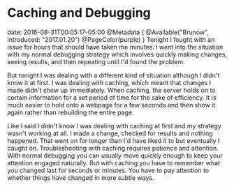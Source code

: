 # Caching and Debugging
date: 2016-08-31T00:05:17-05:00
@Metadata {
  @Available("Brunow", introduced: "2017.01.20")
  @PageColor(purple)
}
Tonight I fought with an issue for hours that should have taken me minutes. I went into the situation with my normal debugging strategy which involves quickly making changes, seeing results, and then repeating until I'd found the problem.

But tonight I was dealing with a different kind of situation although I didn't know it at first. I was dealing with caching, which meant that changes I made didn't show up immediately. When caching, the server holds on to certain information for a set period of time for the sake of efficiency. It is much easier to hold onto a webpage for a few seconds and then show it again rather than rebuilding the entire page.

Like I said I didn't know I was dealing with caching at first and my strategy wasn't working at all. I made a change, checked for results and nothing happened. That went on for longer than I'd have liked it to but eventually I caught on. Troubleshooting with caching requires patience and attention. With normal debugging you can usually move quickly enough to keep your attention engaged naturally. But with caching you have to remember what you changed last for seconds or minutes. You have to pay attention to whether things have changed in more subtle ways.

